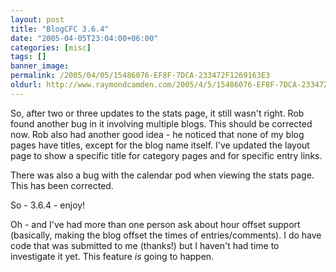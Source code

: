 ```yaml
---
layout: post
title: "BlogCFC 3.6.4"
date: "2005-04-05T23:04:00+06:00"
categories: [misc]
tags: []
banner_image: 
permalink: /2005/04/05/15486076-EF8F-7DCA-233472F1269163E3
oldurl: http://www.raymondcamden.com/2005/4/5/15486076-EF8F-7DCA-233472F1269163E3
---
```


So, after two or three updates to the stats page, it still wasn't right. Rob found another bug in it involving multiple blogs. This should be corrected now. Rob also had another good idea - he noticed that none of my blog pages have titles, except for the blog name itself. I've updated the layout page to show a specific title for category pages and for specific entry links.

There was also a bug with the calendar pod when viewing the stats page. This has been corrected.

So - 3.6.4 - enjoy!

Oh - and I've had more than one person ask about hour offset support (basically, making the blog offset the times of entries/comments). I do have code that was submitted to me (thanks!) but I haven't had time to investigate it yet. This feature <i>is</i> going to happen.